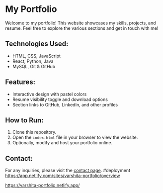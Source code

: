 # My Portfolio

Welcome to my portfolio! This website showcases my skills, projects, and resume. Feel free to explore the various sections and get in touch with me!

## Technologies Used:
- HTML, CSS, JavaScript
- React, Python, Java
- MySQL, Git & GitHub

## Features:
- Interactive design with pastel colors
- Resume visibility toggle and download options
- Section links to GitHub, LinkedIn, and other profiles

## How to Run:
1. Clone this repository.
2. Open the `index.html` file in your browser to view the website.
3. Optionally, modify and host your portfolio online.

## Contact:
For any inquiries, please visit the [contact page](contact.html).
#deployment
https://app.netlify.com/sites/varshita-portfolio/overview


https://varshita-portfolio.netlify.app/


